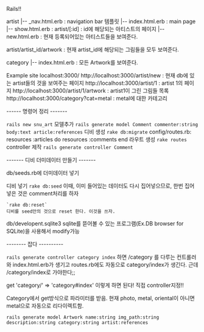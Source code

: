 Rails!!

artist
  |-- _nav.html.erb : navigation bar 템플릿
  |-- index.html.erb : main page
  |-- show.html.erb : artist/[:id] : id에 해당되는 아티스트의 페이지
  |-- new.html.erb : 현재 등록되어있는 아티스트들을 보여준다.
  
artist/artist_id/artwork : 현재 artist_id에 해당되는 그림들을 모두 보여준다.

category
  |-- index.html.erb : 모든 Artwork를 보여준다.

Example site
localhost:3000/
http://localhost:3000/artist/new : 현재 db에 있는 artist들의 것을 보여주는 페이지 
http://localhost:3000/artist/1 : artist 1의 페이지
http://localhost:3000/artist/1/artwork : artist1이 그린 그림들 목록
http://localhost:3000/category?cat=metal : metal에 대한 카테고리



------ 명령어 정리 -------

`rails new snu_art`
모델추가
	`rails generate model Comment commenter:string body:text article:references`
디비 생성
	`rake db:migrate`
config/routes.rb:
	resources :articles do
		resources :comments
	end
라우트 생성
	`rake routes`
controller 제작
	`rails generate controller Comment`
    
------- 디비 더미데이터 만들기 -------

db/seeds.rb에 더미데이터 넣기

디비 넣기
	`rake db:seed`
    이때, 이미 들어있는 데이터도 다시 집어넣으므로, 한번 집어 넣은 것은 comment처리를 하자
    
	`rake db:reset`
    디비를 seed안의 것으로 reset 한다. 이것을 쓰자.

db/developent.sqlite3
  sqlite를 뜯어볼 수 있는 프로그램(Ex.DB browser for SQLite)을 사용해서 modify가능


-------- 잡다 ----------

`rails generate controller category index` 하면 /category 를 다루는 컨트롤러와 index.html.erb가 생기고 routes.rb에도 자동으로 category/index가 생긴다. 근데 /category/index로 가야한다;;

get 'category/' => 'category#index' 이렇게 하면 된다! 직접 controller지정!!

Category에서 get방식으로 파라미터를 받음. 현재 photo, metal, oriental이 아니면 metal으로 자동으로 리다이렉트함.


`rails generate model Artwork name:string img_path:string description:string category:string artist:references`

